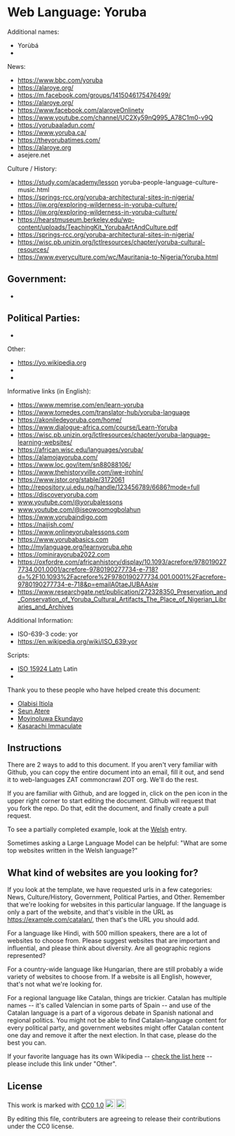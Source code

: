 # Web Language: Yoruba

Additional names:
- Yorùbá
- 

News:
- https://www.bbc.com/yoruba
- https://alaroye.org/
- https://m.facebook.com/groups/1415046175476499/
- https://alaroye.org/
- https://www.facebook.com/alaroyeOnlinetv
- https://www.youtube.com/channel/UC2Xy59nQ995_A78C1m0-v9Q
- https://yorubaaladun.com/
- https://www.yoruba.ca/
- https://theyorubatimes.com/
- https://alaroye.org
- asejere.net

Culture / History:
- https://study.com/academy/lesson yoruba-people-language-culture-music.html
- https://springs-rcc.org/yoruba-architectural-sites-in-nigeria/
- https://ijw.org/exploring-wilderness-in-yoruba-culture/
- https://ijw.org/exploring-wilderness-in-yoruba-culture/
- https://hearstmuseum.berkeley.edu/wp-content/uploads/TeachingKit_YorubaArtAndCulture.pdf
- https://springs-rcc.org/yoruba-architectural-sites-in-nigeria/
- https://wisc.pb.unizin.org/lctlresources/chapter/yoruba-cultural-resources/
- https://www.everyculture.com/wc/Mauritania-to-Nigeria/Yoruba.html


Government:
- 
- 

Political Parties:
- 
- 

Other:
- https://yo.wikipedia.org
- 
- 

Informative links (in English):
- https://www.memrise.com/en/learn-yoruba
- https://www.tomedes.com/translator-hub/yoruba-language
- https://akoniledeyoruba.com/home/
- https://www.dialogue-africa.com/course/Learn-Yoruba
- https://wisc.pb.unizin.org/lctlresources/chapter/yoruba-language-learning-websites/
- https://african.wisc.edu/languages/yoruba/
- https://alamojayoruba.com/
- https://www.loc.gov/item/sn88088106/
- https://www.thehistoryville.com/iwe-irohin/
- https://www.jstor.org/stable/3172061
- http://repository.ui.edu.ng/handle/123456789/6686?mode=full
- https://discoveryoruba.com
- www.youtube.com/@yorubalessons
- www.youtube.com/@iseowoomogbolahun
- https://www.yorubaindigo.com
- https://naijish.com/
- https://www.onlineyorubalessons.com
- https://www.yorubabasics.com
- http://mylanguage.org/learnyoruba.php
- https://ominirayoruba2022.com
- https://oxfordre.com/africanhistory/display/10.1093/acrefore/9780190277734.001.0001/acrefore-9780190277734-e-718?d=%2F10.1093%2Facrefore%2F9780190277734.001.0001%2Facrefore-9780190277734-e-718&p=emailA0taeJUBAAsjw
- https://www.researchgate.net/publication/272328350_Preservation_and_Conservation_of_Yoruba_Cultural_Artifacts_The_Place_of_Nigerian_Libraries_and_Archives


Additional Information:
- ISO-639-3 code: yor
- https://en.wikipedia.org/wiki/ISO_639:yor


Scripts:
- <a href="https://en.wikipedia.org/wiki/ISO_15924">ISO 15924 Latn</a> Latin
- 

Thank you to these people who have helped create this document:
- [Olabisi Itiola](itiolaolabisi@gmail.com)
- [Seun Atere](atereseunruth01@gmail.com)
- [Moyinoluwa Ekundayo](ekundayomoyinoluwa@gmail.com)
- [Kasarachi Immaculate](ogbonnaimmaculate4@gmail.com)

## Instructions

There are 2 ways to add to this document. If you aren't very familiar
with Github, you can copy the entire document into an email, fill it
out, and send it to web-languages ZAT commoncrawl ZOT org. We'll do the rest.

If you are familiar with Github, and are logged in, click on the pen
icon in the upper right corner to start editing the document.
Github will request that you fork the repo. Do that, edit the
document, and finally create a pull request.

To see a partially completed example, look at the
[Welsh](../living/welsh.md) entry.

Sometimes asking a Large Language Model can be helpful: "What are some
top websites written in the Welsh language?"

## What kind of websites are you looking for?

If you look at the template, we have requested urls in a few
categories: News, Culture/History, Government, Political Parties, and
Other. Remember that we're looking for websites in this particular
language. If the language is only a part of the website, and that's
visible in the URL as https://example.com/catalan/, then that's the
URL you should add.

For a language like Hindi, with 500 million speakers, there are a lot
of websites to choose from. Please suggest websites that are important
and influential, and please think about diversity. Are all geographic
regions represented?

For a country-wide language like Hungarian, there are still probably a
wide variety of websites to choose from. If a website is all English,
however, that's not what we're looking for.

For a regional language like Catalan, things are trickier. Catalan has
multiple names -- it's called Valencian in some parts of Spain -- and
use of the Catalan language is a part of a vigorous debate in Spanish
national and regional politics. You might not be able to find
Catalan-language content for every political party, and government
websites might offer Catalan content one day and remove it after
the next election. In that case, please do the best you can.

If your favorite language has its own Wikipedia -- [check the list here](https://en.wikipedia.org/wiki/List_of_Wikipedias) --
please include this link under "Other".

## License

<p xmlns:cc="http://creativecommons.org/ns#" >This work is marked with <a href="https://creativecommons.org/publicdomain/zero/1.0/?ref=chooser-v1" target="_blank" rel="license noopener noreferrer" style="display:inline-block;">CC0 1.0<img style="height:22px!important;margin-left:3px;vertical-align:text-bottom;" src="https://mirrors.creativecommons.org/presskit/icons/cc.svg?ref=chooser-v1" alt=""><img style="height:22px!important;margin-left:3px;vertical-align:text-bottom;" src="https://mirrors.creativecommons.org/presskit/icons/zero.svg?ref=chooser-v1" alt=""></a></p>

By editing this file, contributers are agreeing to release their contributions under the CC0 license.
